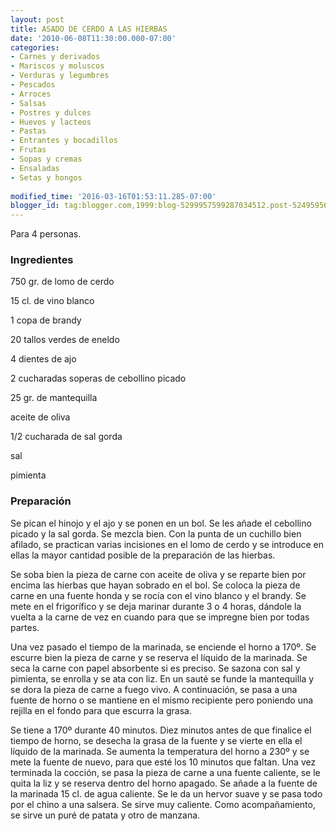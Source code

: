 ```yaml
---
layout: post
title: ASADO DE CERDO A LAS HIERBAS
date: '2010-06-08T11:30:00.000-07:00'
categories:
- Carnes y derivados
- Mariscos y moluscos
- Verduras y legumbres
- Pescados
- Arroces
- Salsas
- Postres y dulces
- Huevos y lacteos
- Pastas
- Entrantes y bocadillos
- Frutas
- Sopas y cremas
- Ensaladas
- Setas y hongos
 
modified_time: '2016-03-16T01:53:11.285-07:00'
blogger_id: tag:blogger.com,1999:blog-5299957599287034512.post-5249595655635669694
---
```


Para 4 personas.

<h3>Ingredientes</h3>

750 gr. de lomo de cerdo

15 cl. de vino blanco

1 copa de brandy

20 tallos verdes de eneldo

4 dientes de ajo

2 cucharadas soperas de cebollino picado

25 gr. de mantequilla

aceite de oliva

1/2 cucharada de sal gorda

sal

pimienta

<h3>Preparación</h3>

Se pican el hinojo y el ajo y se ponen en un bol. Se les añade el cebollino picado y la sal gorda. Se mezcla bien. Con la punta de un cuchillo bien afilado, se practican varias incisiones en el lomo de cerdo y se introduce en ellas la mayor cantidad posible de la preparación de las hierbas.

Se soba bien la pieza de carne con aceite de oliva y se reparte bien por encima las hierbas que hayan sobrado en el bol. Se coloca la pieza de carne en una fuente honda y se rocía con el vino blanco y el brandy. Se mete en el frigorífico y se deja marinar durante 3 o 4 horas, dándole la vuelta a la carne de vez en cuando para que se impregne bien por todas partes.

Una vez pasado el tiempo de la marinada, se enciende el horno a 170&ordm;. Se escurre bien la pieza de carne y se reserva el líquido de la marinada. Se seca la carne con papel absorbente si es preciso. Se sazona con sal y pimienta, se enrolla y se ata con liz. En un sauté se funde la mantequilla y se dora la pieza de carne a fuego vivo. A continuación, se pasa a una fuente de horno o se mantiene en el mismo recipiente pero poniendo una rejilla en el fondo para que escurra la grasa.

Se tiene a 170&ordm; durante 40 minutos. Diez minutos antes de que finalice el tiempo de horno, se desecha la grasa de la fuente y se vierte en ella el líquido de la marinada. Se aumenta la temperatura del horno a 230&ordm; y se mete la fuente de nuevo, para que esté los 10 minutos que faltan. Una vez terminada la cocción, se pasa la pieza de carne a una fuente caliente, se le quita la liz y se reserva dentro del horno apagado. Se añade a la fuente de la marinada 15 cl. de agua caliente. Se le da un hervor suave y se pasa todo por el chino a una salsera. Se sirve muy caliente. Como acompañamiento, se sirve un puré de patata y otro de manzana.

